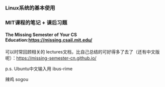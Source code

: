 ### Linux系统的基本使用

### MIT课程的笔记 + 课后习题

#### The Missing Semester of Your CS Education:https://missing.csail.mit.edu/



可以时常回顾相关的 lectures文档，比自己总结的可好得多了去了（还有中文版呢）：https://missing-semester-cn.github.io/



p.s. Ubuntu中文输入用 ibus-rime

辣鸡 sogou
